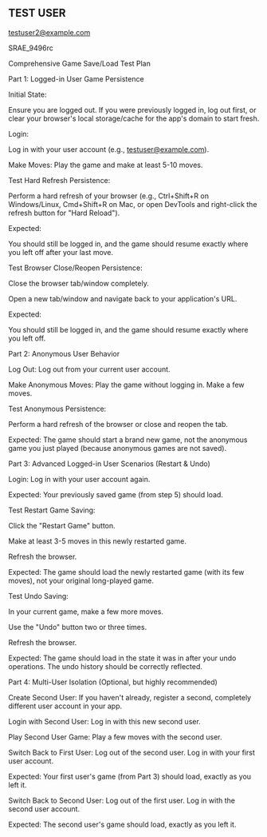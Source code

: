 ## TEST USER

testuser2@example.com

SRAE_9496rc


Comprehensive Game Save/Load Test Plan

Part 1: Logged-in User Game Persistence

Initial State:

Ensure you are logged out. If you were previously logged in, log out first, or clear your browser's local storage/cache for the app's domain to start fresh.

Login:

Log in with your user account (e.g., testuser@example.com).

Make Moves: Play the game and make at least 5-10 moves.

Test Hard Refresh Persistence:

Perform a hard refresh of your browser (e.g., Ctrl+Shift+R on Windows/Linux, Cmd+Shift+R on Mac, or open DevTools and right-click the refresh button for "Hard Reload").

Expected:

You should still be logged in, and the game should resume exactly where you left off after your last move.

Test Browser Close/Reopen Persistence:

Close the browser tab/window completely.

Open a new tab/window and navigate back to your application's URL.

Expected:

You should still be logged in, and the game should resume exactly where you left off.


Part 2: Anonymous User Behavior

Log Out: Log out from your current user account.

Make Anonymous Moves: Play the game without logging in. Make a few moves.

Test Anonymous Persistence:

Perform a hard refresh of the browser or close and reopen the tab.

Expected: The game should start a brand new game, not the anonymous game you just played (because anonymous games are not saved).


Part 3: Advanced Logged-in User Scenarios (Restart & Undo)

Login: Log in with your user account again.

Expected: Your previously saved game (from step 5) should load.

Test Restart Game Saving:

Click the "Restart Game" button.

Make at least 3-5 moves in this newly restarted game.

Refresh the browser.

Expected: The game should load the newly restarted game (with its few moves), not your original long-played game.

Test Undo Saving:

In your current game, make a few more moves.

Use the "Undo" button two or three times.

Refresh the browser.

Expected: The game should load in the state it was in after your undo operations. The undo history should be correctly reflected.


Part 4: Multi-User Isolation (Optional, but highly recommended)

Create Second User: If you haven't already, register a second, completely different user account in your app.

Login with Second User: Log in with this new second user.

Play Second User Game: Play a few moves with the second user.

Switch Back to First User: Log out of the second user. Log in with your first user account.

Expected: Your first user's game (from Part 3) should load, exactly as you left it.

Switch Back to Second User: Log out of the first user. Log in with the second user account.

Expected: The second user's game should load, exactly as you left it.
